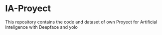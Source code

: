 # IA-Proyect
This repository contains the code and dataset of own Proyect for Artificial Inteligence with Deepface and yolo 
